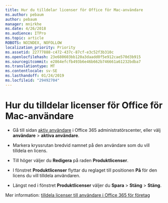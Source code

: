 ```yaml
---
title: Hur du tilldelar licenser för Office för Mac-användare
ms.author: pebaum
author: pebaum
manager: mnirkhe
ms.date: 4/26/2018
ms.audience: ITPro
ms.topic: article
ROBOTS: NOINDEX, NOFOLLOW
localization_priority: Priority
ms.assetid: 22777888-c472-437c-87cf-e3c52f3b310c
ms.openlocfilehash: 23e680603bb120a3daadd0f5e912cae570d3b915
ms.sourcegitcommit: e2864efcfb493b6e46b662b746661a61232bdba7
ms.translationtype: MT
ms.contentlocale: sv-SE
ms.lasthandoff: 01/24/2019
ms.locfileid: "29492704"
---
```

# <a name="how-to-assign-office-licenses-to-mac-users"></a>Hur du tilldelar licenser för Office för Mac-användare

- Gå till sidan [aktiv användare](https://go.microsoft.com/fwlink/p/?linkid=834822) i Office 365 administratörscenter, eller välj **användare** \> **aktiva användare**.
    
- Markera kryssrutan bredvid namnet på den användare som du vill tilldela en licens.
    
- Till höger väljer du **Redigera** på raden **Produktlicenser**.
    
- I fönstret **Produktlicenser** flyttar du reglaget till positionen **På** för den licens du vill tilldela användaren. 
    
- Längst ned i fönstret **Produktlicenser** väljer du **Spara** \> **Stäng** \> **Stäng**.
    
Mer information: [tilldela licenser till användare i Office 365 för företag](.md)
  

